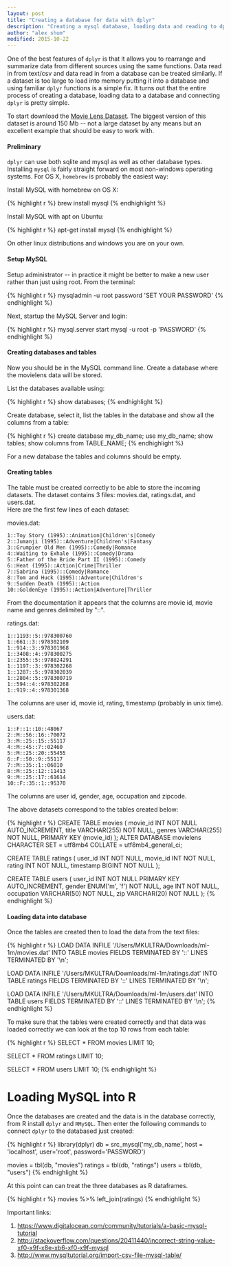 ```yaml
---
layout: post
title: "Creating a database for data with dplyr"
description: "Creating a mysql database, loading data and reading to dplyr"
author: "alex shum"
modified: 2015-10-22
---
```


One of the best features of `dplyr` is that it allows you to rearrange and summarize data from different sources using the same functions.  Data read in from text/csv and data read in from a database can be treated similarly.  If a dataset is too large to load into memory putting it into a database and using familiar `dplyr` functions is a simple fix.  It turns out that the entire process of creating a database, loading data to a database and connecting `dplyr` is pretty simple.

To start download the [Movie Lens Dataset](http://grouplens.org/datasets/movielens/).  The biggest version of this dataset is around 150 Mb -- not a large dataset by any means but an excellent example that should be easy to work with.

#### Preliminary

`dplyr` can use both sqlite and mysql as well as other database types.  Installing `mysql` is fairly straight forward on most non-windows operating systems.  For OS X, `homebrew` is probably the easiest way:

Install MySQL with homebrew on OS X:

{% highlight r %}
brew install mysql
{% endhighlight %}

Install MySQL with apt on Ubuntu:

{% highlight r %}
apt-get install mysql
{% endhighlight %}

On other linux distributions and windows you are on your own.

#### Setup MySQL

Setup administrator -- in practice it might be better to make a new user rather than just using root.  From the terminal:

{% highlight r %}
mysqladmin -u root password 'SET YOUR PASSWORD'
{% endhighlight %}

Next, startup the MySQL Server and login:

{% highlight r %}
mysql.server start
mysql -u root -p 'PASSWORD'
{% endhighlight %}

#### Creating databases and tables

Now you should be in the MySQL command line.  Create a database where the movielens data will be stored.

List the databases available using:

{% highlight r %}
show databases;
{% endhighlight %}

Create database, select it, list the tables in the database and show all the columns from a table:

{% highlight r %}
create database my_db_name;
use my_db_name;
show tables;
show columns from TABLE_NAME;
{% endhighlight %}

For a new database the tables and columns should be empty.

#### Creating tables

The table must be created correctly to be able to store the incoming datasets.  The dataset contains 3 files: movies.dat, ratings.dat, and users.dat.  
Here are the first few lines of each dataset:

movies.dat:

```
1::Toy Story (1995)::Animation|Children's|Comedy
2::Jumanji (1995)::Adventure|Children's|Fantasy
3::Grumpier Old Men (1995)::Comedy|Romance
4::Waiting to Exhale (1995)::Comedy|Drama
5::Father of the Bride Part II (1995)::Comedy
6::Heat (1995)::Action|Crime|Thriller
7::Sabrina (1995)::Comedy|Romance
8::Tom and Huck (1995)::Adventure|Children's
9::Sudden Death (1995)::Action
10::GoldenEye (1995)::Action|Adventure|Thriller
```

From the documentation it appears that the columns are movie id, movie name and genres delimited by "::".

ratings.dat:

```
1::1193::5::978300760
1::661::3::978302109
1::914::3::978301968
1::3408::4::978300275
1::2355::5::978824291
1::1197::3::978302268
1::1287::5::978302039
1::2804::5::978300719
1::594::4::978302268
1::919::4::978301368
```

The columns are user id, movie id, rating, timestamp (probably in unix time).

users.dat:

```
1::F::1::10::48067
2::M::56::16::70072
3::M::25::15::55117
4::M::45::7::02460
5::M::25::20::55455
6::F::50::9::55117
7::M::35::1::06810
8::M::25::12::11413
9::M::25::17::61614
10::F::35::1::95370
```

The columns are user id, gender, age, occupation and zipcode.

The above datasets correspond to the tables created below:

{% highlight r %}
CREATE TABLE movies ( 
movie_id INT NOT NULL AUTO_INCREMENT, 
title VARCHAR(255) NOT NULL, 
genres VARCHAR(255) NOT NULL, 
PRIMARY KEY (movie_id) 
);
ALTER DATABASE movielens CHARACTER SET = utf8mb4 COLLATE = utf8mb4_general_ci;

CREATE TABLE ratings ( 
user_id INT NOT NULL, 
movie_id INT NOT NULL, 
rating INT NOT NULL, 
timestamp BIGINT NOT NULL
);

CREATE TABLE users ( 
user_id INT NOT NULL PRIMARY KEY AUTO_INCREMENT, 
gender ENUM('m', 'f') NOT NULL, 
age INT NOT NULL, 
occupation VARCHAR(50) NOT NULL, 
zip VARCHAR(20) NOT NULL );
{% endhighlight %}

#### Loading data into database

Once the tables are created then to load the data from the text files:

{% highlight r %}
LOAD DATA INFILE '/Users/MKULTRA/Downloads/ml-1m/movies.dat' 
INTO TABLE movies 
FIELDS TERMINATED BY '::' 
LINES TERMINATED BY '\n';

LOAD DATA INFILE '/Users/MKULTRA/Downloads/ml-1m/ratings.dat' 
INTO TABLE ratings 
FIELDS TERMINATED BY '::' 
LINES TERMINATED BY '\n';

LOAD DATA INFILE '/Users/MKULTRA/Downloads/ml-1m/users.dat' 
INTO TABLE users 
FIELDS TERMINATED BY '::' 
LINES TERMINATED BY '\n';
{% endhighlight %}

To make sure that the tables were created correctly and that data was loaded correctly we can look at the top 10 rows from each table:

{% highlight r %}
SELECT * FROM movies
LIMIT 10;

SELECT * FROM ratings
LIMIT 10;

SELECT * FROM users
LIMIT 10;
{% endhighlight %}

# Loading MySQL into R

Once the databases are created and the data is in the database correctly, from R install `dplyr` and `RMySQL`.  Then enter the following commands to connect `dplyr` to the databased just created:

{% highlight r %}
library(dplyr)
db = src_mysql('my_db_name', host = 'localhost', user='root', password='PASSWORD')

movies = tbl(db, "movies")
ratings = tbl(db, "ratings")
users = tbl(db, "users")
{% endhighlight %}

At this point can can treat the three databases as R dataframes. 

{% highlight r %}
movies %>% left_join(ratings)
{% endhighlight %}

Important links:
1. https://www.digitalocean.com/community/tutorials/a-basic-mysql-tutorial
2. http://stackoverflow.com/questions/20411440/incorrect-string-value-xf0-x9f-x8e-xb6-xf0-x9f-mysql
3. http://www.mysqltutorial.org/import-csv-file-mysql-table/
